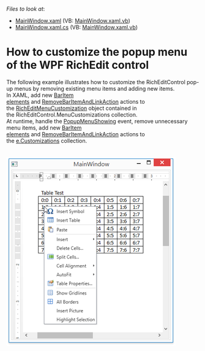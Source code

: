 <!-- default file list -->
*Files to look at*:

* [MainWindow.xaml](./CS/ContextMenuCustomization/MainWindow.xaml) (VB: [MainWindow.xaml.vb](./VB/ContextMenuCustomization/MainWindow.xaml.vb))
* [MainWindow.xaml.cs](./CS/ContextMenuCustomization/MainWindow.xaml.cs) (VB: [MainWindow.xaml.vb](./VB/ContextMenuCustomization/MainWindow.xaml.vb))
<!-- default file list end -->
# How to customize the popup menu of the WPF RichEdit control


The following example illustrates how to customize the RichEditControl pop-up menus by removing existing menu items and adding new items.<br>In XAML, add new <a href="http://help.devexpress.com/#WPF/clsDevExpressXpfBarsBarItemtopic">BarItem elements</a> and <a href="http://help.devexpress.com/#WPF/clsDevExpressXpfBarsRemoveBarItemAndLinkActiontopic">RemoveBarItemAndLinkAction</a> actions to the <a href="http://help.devexpress.com/#WPF/clsDevExpressXpfRichEditMenuRichEditMenuCustomizationtopic">RichEditMenuCustomization</a> object contained in the RichEditControl.MenuCustomizations collection.<br>At runtime, handle the <a href="http://help.devexpress.com/#WPF/DevExpressXpfRichEditRichEditControl_PopupMenuShowingtopic">PopupMenuShowing</a> event, remove unnecessary menu items, add new <a href="http://help.devexpress.com/#WPF/clsDevExpressXpfBarsBarItemtopic">BarItem elements</a> and <a href="http://help.devexpress.com/#WPF/clsDevExpressXpfBarsRemoveBarItemAndLinkActiontopic">RemoveBarItemAndLinkAction</a> actions to the <a href="http://help.devexpress.com/#WPF/DevExpressXpfRichEditPopupMenuShowingEventArgs_Customizationstopic">e.Customizations</a> collection.<br><br><br><img src="https://raw.githubusercontent.com/DevExpress-Examples/how-to-customize-the-popup-menu-of-the-wpf-richedit-control-t537265/17.2.3+/media/0a92eeb2-714f-4a60-846a-503b8ea4b4a4.png">

<br/>


